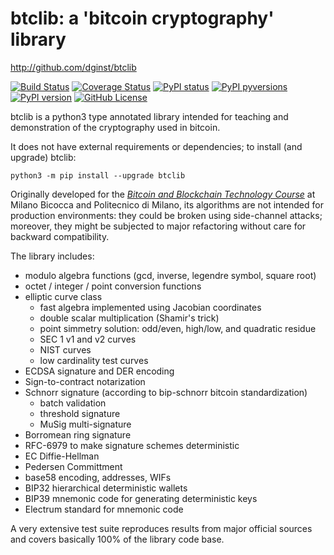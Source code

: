 # btclib: a 'bitcoin cryptography' library

<http://github.com/dginst/btclib>

[![Build Status](https://travis-ci.org/dginst/btclib.svg)](https://travis-ci.org/dginst/btclib)
[![Coverage Status](https://coveralls.io/repos/github/dginst/btclib/badge.svg)](https://coveralls.io/github/dginst/btclib)
[![PyPI status](https://img.shields.io/pypi/status/btclib.svg)](https://pypi.python.org/pypi/btclib/)
[![PyPI pyversions](https://img.shields.io/pypi/pyversions/btclib.svg)](https://pypi.python.org/pypi/btclib/)
[![PyPI version](https://img.shields.io/pypi/v/btclib.svg)](https://pypi.python.org/pypi/btclib/)
[![GitHub License](https://img.shields.io/github/license/dginst/btclib.svg)](https://github.com/dginst/btclib/blob/master/LICENSE)

btclib is a python3 type annotated library intended for teaching and demonstration of the cryptography used in bitcoin.

It does not have external requirements or dependencies; to install (and upgrade) btclib:

```shell
python3 -m pip install --upgrade btclib
```

Originally developed for the [_Bitcoin and Blockchain Technology Course_](https://www.ametrano.net/bbt/) at Milano Bicocca and Politecnico di Milano, its algorithms are not intended for production environments: they could be broken using side-channel attacks; moreover, they might be subjected to major refactoring without care for backward compatibility.

The library includes:

- modulo algebra functions (gcd, inverse, legendre symbol, square root)
- octet / integer / point conversion functions
- elliptic curve class
  - fast algebra implemented using Jacobian coordinates
  - double scalar multiplication (Shamir's trick)
  - point simmetry solution: odd/even, high/low, and quadratic residue
  - SEC 1 v1 and v2 curves
  - NIST curves
  - low cardinality test curves
- ECDSA signature and DER encoding
- Sign-to-contract notarization
- Schnorr signature (according to bip-schnorr bitcoin standardization)
  - batch validation
  - threshold signature
  - MuSig multi-signature
- Borromean ring signature
- RFC-6979 to make signature schemes deterministic
- EC Diffie-Hellman
- Pedersen Committment
- base58 encoding, addresses, WIFs
- BIP32 hierarchical deterministic wallets
- BIP39 mnemonic code for generating deterministic keys
- Electrum standard for mnemonic code

A very extensive test suite reproduces results from major official sources and covers basically 100% of the library code base.
